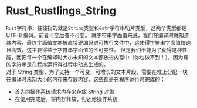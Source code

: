 # Rust_Rustlings_String
`Rust`字符串，往往指的就是`String`类型和`&str`字符串切片类型，这两个类型都是 UTF-8 编码。前者可变后者不可变。
就字符串字面值来说，我们在编译时就知道其内容，最终字面值文本被直接硬编码进可执行文件中，这使得字符串字面值快速且高效，这主要得益于字符串字面值的不可变性。
但是我们不能为了获得这种性能，而把每一个在编译时大小未知的文本都放进内存中（你也做不到！），因为有的字符串是在程序运行得过程中动态生成的。  
对于 String 类型，为了支持一个可变、可增长的文本片段，需要在堆上分配一块在编译时未知大小的内存来存放内容，这些都是在程序运行时完成的：
+ 首先向操作系统请求内存来存放 String 对象
+ 在使用完成后，将内存释放，归还给操作系统
